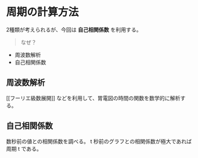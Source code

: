 # 周期の計算方法

2種類が考えられるが、今回は **自己相関係数** を利用する。

> なぜ？

- 周波数解析
- 自己相関係数

## 周波数解析
[[フーリエ級数展開]] などを利用して、胃電図の時間の関数を数学的に解析する。

## 自己相関係数
数秒前の値との相関係数を調べる。 t 秒前のグラフとの相関係数が極大であれば周期 t である。
